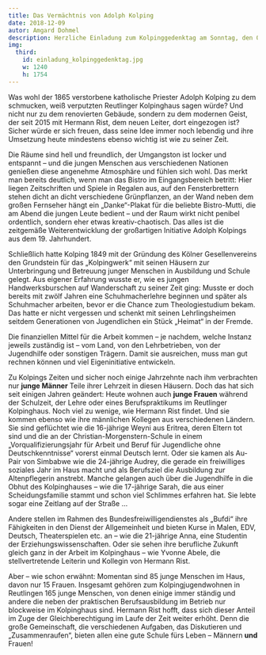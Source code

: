 ```yaml
---
title: Das Vermächtnis von Adolph Kolping
date: 2018-12-09
autor: Amgard Dohmel
description: Herzliche Einladung zum Kolpinggedenktag am Sonntag, den 09.12.2018 (2. Adventssonntag)
img:
  third:
    id: einladung_kolpinggedenktag.jpg
    w: 1240
    h: 1754
---
```

Was wohl der 1865 verstorbene katholische Priester Adolph Kolping zu dem schmucken, weiß verputzten Reutlinger Kolpinghaus sagen würde? Und nicht nur zu dem renovierten Gebäude, sondern zu dem modernen Geist, der seit 2015 mit Hermann Rist, dem neuen Leiter, dort eingezogen ist? Sicher würde er sich freuen, dass seine Idee immer noch lebendig und ihre Umsetzung heute mindestens ebenso wichtig ist wie zu seiner Zeit.

Die Räume sind hell und freundlich, der Umgangston ist locker und entspannt – und die jungen Menschen aus verschiedenen Nationen genießen diese angenehme Atmosphäre und fühlen sich wohl. Das merkt man bereits deutlich, wenn man das Bistro im Eingangsbereich betritt: Hier liegen Zeitschriften und Spiele in Regalen aus, auf den Fensterbrettern stehen dicht an dicht verschiedene Grünpflanzen, an der Wand neben dem großen Fernseher hängt ein „Danke“-Plakat für die beliebte Bistro-Mutti, die am Abend die jungen Leute bedient – und der Raum wirkt nicht penibel ordentlich, sondern eher etwas kreativ-chaotisch. Das alles ist die zeitgemäße Weiterentwicklung der großartigen Initiative Adolph Kolpings aus dem 19. Jahrhundert.

Schließlich hatte Kolping 1849 mit der Gründung des Kölner Gesellenvereins den Grundstein für das „Kolpingwerk“ mit seinen Häusern zur Unterbringung und Betreuung junger Menschen in Ausbildung und Schule gelegt. Aus eigener Erfahrung wusste er, wie es jungen Handwerksburschen auf Wanderschaft zu seiner Zeit ging: Musste er doch bereits mit zwölf Jahren eine Schuhmacherlehre beginnen und später als Schuhmacher arbeiten, bevor er die Chance zum Theologiestudium bekam. Das hatte er nicht vergessen und schenkt mit seinen Lehrlingsheimen seitdem Generationen von Jugendlichen ein Stück „Heimat“ in der Fremde.

Die finanziellen Mittel für die Arbeit kommen – je nachdem, welche Instanz jeweils zuständig ist – vom Land, von den Lehrbetrieben, von der Jugendhilfe oder sonstigen Trägern. Damit sie ausreichen, muss man gut rechnen können und viel Eigeninitiative entwickeln.

Zu Kolpings Zeiten und sicher noch einige Jahrzehnte nach ihm verbrachten nur **junge Männer** Teile ihrer Lehrzeit in diesen Häusern. Doch das hat sich seit einigen Jahren geändert: Heute wohnen auch **junge Frauen** während der Schulzeit, der Lehre oder eines Berufspraktikums im Reutlinger Kolpinghaus. Noch viel zu wenige, wie Hermann Rist findet. Und sie kommen ebenso wie ihre männlichen Kollegen aus verschiedenen Ländern. Sie sind geflüchtet wie die 16-jährige Weyni aus Eritrea, deren Eltern tot sind und die an der Christian-Morgenstern-Schule in einem „Vorqualifizierungsjahr für Arbeit und Beruf für Jugendliche ohne Deutschkenntnisse“ vorerst einmal Deutsch lernt. Oder sie kamen als Au-Pair von Simbabwe wie die 24-jährige Audrey, die gerade ein freiwilliges soziales Jahr im Haus macht und als Berufsziel die Ausbildung zur Altenpflegerin anstrebt. Manche gelangen auch über die Jugendhilfe in die Obhut des Kolpinghauses – wie die 17-jährige Sarah, die aus einer Scheidungsfamilie stammt und schon viel Schlimmes erfahren hat. Sie lebte sogar eine Zeitlang auf der Straße ...

Andere stellen im Rahmen des Bundesfreiwilligendienstes als „Bufdi“ ihre Fähigkeiten in den Dienst der Allgemeinheit und bieten Kurse in Malen, EDV, Deutsch, Theaterspielen etc. an – wie die 21-jährige Anna, eine Studentin der Erziehungswissenschaften. Oder sie sehen ihre berufliche Zukunft gleich ganz in der Arbeit im Kolpinghaus – wie Yvonne Abele, die stellvertretende Leiterin und Kollegin von Hermann Rist.  

Aber – wie schon erwähnt: Momentan sind 85 junge Menschen im Haus, davon nur 15 Frauen. Insgesamt gehören zum Kolpingjugendwohnen in Reutlingen 165 junge Menschen, von denen einige immer ständig und andere die neben der praktischen Berufsausbildung im Betrieb nur blockweise im Kolpinghaus sind. Hermann Rist hofft, dass sich dieser Anteil im Zuge der Gleichberechtigung im Laufe der Zeit weiter erhöht. Denn die große Gemeinschaft, die verschiedenen Aufgaben, das Diskutieren und „Zusammenraufen“, bieten allen eine gute Schule fürs Leben – Männern **und** Frauen!
